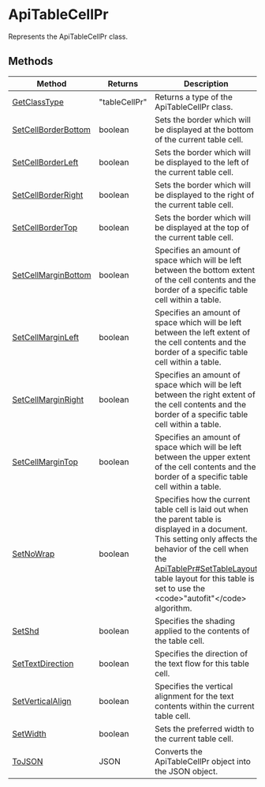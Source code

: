 # ApiTableCellPr

Represents the ApiTableCellPr class.


## Methods

| Method | Returns | Description |
| ------ | ------- | ----------- |
| [GetClassType](./Methods/GetClassType.md) | "tableCellPr" | Returns a type of the ApiTableCellPr class. |
| [SetCellBorderBottom](./Methods/SetCellBorderBottom.md) | boolean | Sets the border which will be displayed at the bottom of the current table cell. |
| [SetCellBorderLeft](./Methods/SetCellBorderLeft.md) | boolean | Sets the border which will be displayed to the left of the current table cell. |
| [SetCellBorderRight](./Methods/SetCellBorderRight.md) | boolean | Sets the border which will be displayed to the right of the current table cell. |
| [SetCellBorderTop](./Methods/SetCellBorderTop.md) | boolean | Sets the border which will be displayed at the top of the current table cell. |
| [SetCellMarginBottom](./Methods/SetCellMarginBottom.md) | boolean | Specifies an amount of space which will be left between the bottom extent of the cell contents and the border of a specific table cell within a table. |
| [SetCellMarginLeft](./Methods/SetCellMarginLeft.md) | boolean | Specifies an amount of space which will be left between the left extent of the cell contents and  the border of a specific table cell within a table. |
| [SetCellMarginRight](./Methods/SetCellMarginRight.md) | boolean | Specifies an amount of space which will be left between the right extent of the cell contents and the border of a specific table cell within a table. |
| [SetCellMarginTop](./Methods/SetCellMarginTop.md) | boolean | Specifies an amount of space which will be left between the upper extent of the cell contents and the border of a specific table cell within a table. |
| [SetNoWrap](./Methods/SetNoWrap.md) | boolean | Specifies how the current table cell is laid out when the parent table is displayed in a document. This setting only affects the behavior of the cell when the [ApiTablePr#SetTableLayout](../ApiTablePr/Methods/SetTableLayout.md) table layout for this table is set to use the &lt;code&gt;"autofit"&lt;/code&gt; algorithm. |
| [SetShd](./Methods/SetShd.md) | boolean | Specifies the shading applied to the contents of the table cell. |
| [SetTextDirection](./Methods/SetTextDirection.md) | boolean | Specifies the direction of the text flow for this table cell. |
| [SetVerticalAlign](./Methods/SetVerticalAlign.md) | boolean | Specifies the vertical alignment for the text contents within the current table cell. |
| [SetWidth](./Methods/SetWidth.md) | boolean | Sets the preferred width to the current table cell. |
| [ToJSON](./Methods/ToJSON.md) | JSON | Converts the ApiTableCellPr object into the JSON object. |
